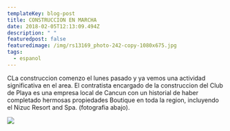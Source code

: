 ```yaml
---
templateKey: blog-post
title: CONSTRUCCION EN MARCHA
date: 2018-02-05T12:13:09.494Z
description: " "
featuredpost: false
featuredimage: /img/rs13169_photo-242-copy-1080x675.jpg
tags:
  - espanol
---
```

CLa construccion comenzo el lunes pasado y ya vemos una actividad significativa en el area. El contratista encargado de la construccion del Club de Playa es una empresa local de Cancun con un historial de haber completado hermosas propiedades Boutique en toda la region, incluyendo el Nizuc Resort and Spa. (fotografia abajo).

![](/img/dji_0051-1080x674.jpg)
